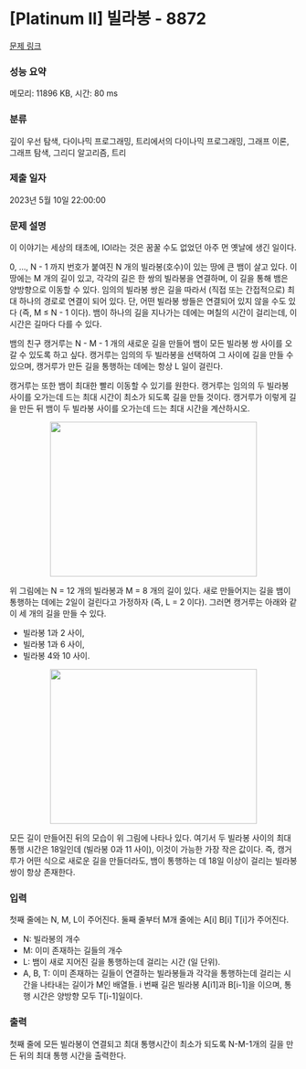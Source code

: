 # [Platinum II] 빌라봉 - 8872 

[문제 링크](https://www.acmicpc.net/problem/8872) 

### 성능 요약

메모리: 11896 KB, 시간: 80 ms

### 분류

깊이 우선 탐색, 다이나믹 프로그래밍, 트리에서의 다이나믹 프로그래밍, 그래프 이론, 그래프 탐색, 그리디 알고리즘, 트리

### 제출 일자

2023년 5월 10일 22:00:00

### 문제 설명

<p>이 이야기는 세상의 태초에, IOI라는 것은 꿈꿀 수도 없었던 아주 먼 옛날에 생긴 일이다.</p>

<p>0, …, N - 1 까지 번호가 붙여진 N 개의 빌라봉(호수)이 있는 땅에 큰 뱀이 살고 있다. 이 땅에는 M 개의 길이 있고, 각각의 길은 한 쌍의 빌라봉을 연결하며, 이 길을 통해 뱀은 양방향으로 이동할 수 있다. 임의의 빌라봉 쌍은 길을 따라서 (직접 또는 간접적으로) 최대 하나의 경로로 연결이 되어 있다. 단, 어떤 빌라봉 쌍들은 연결되어 있지 않을 수도 있다 (즉, M ≤ N - 1 이다). 뱀이 하나의 길을 지나가는 데에는 며칠의 시간이 걸리는데, 이 시간은 길마다 다를 수 있다.</p>

<p>뱀의 친구 캥거루는 N - M - 1 개의 새로운 길을 만들어 뱀이 모든 빌라봉 쌍 사이를 오갈 수 있도록 하고 싶다. 캥거루는 임의의 두 빌라봉을 선택하여 그 사이에 길을 만들 수 있으며, 캥거루가 만든 길을 통행하는 데에는 항상 L 일이 걸린다.</p>

<p>캥거루는 또한 뱀이 최대한 빨리 이동할 수 있기를 원한다. 캥거루는 임의의 두 빌라봉 사이를 오가는데 드는 최대 시간이 최소가 되도록 길을 만들 것이다. 캥거루가 이렇게 길을 만든 뒤 뱀이 두 빌라봉 사이를 오가는데 드는 최대 시간을 계산하시오.</p>

<p style="text-align: center;"><img alt="" src="" style="width: 362px; height: 271px;"></p>

<p>위 그림에는 N = 12 개의 빌라봉과 M = 8 개의 길이 있다. 새로 만들어지는 길을 뱀이 통행하는 데에는 2일이 걸린다고 가정하자 (즉, L = 2 이다). 그러면 캥거루는 아래와 같이 세 개의 길을 만들 수 있다.</p>

<ul>
	<li>빌라봉 1과 2 사이,</li>
	<li>빌라봉 1과 6 사이,</li>
	<li>빌라봉 4와 10 사이.</li>
</ul>

<p style="text-align: center;"><img alt="" src="" style="width: 362px; height: 271px;"></p>

<p>모든 길이 만들어진 뒤의 모습이 위 그림에 나타나 있다. 여기서 두 빌라봉 사이의 최대 통행 시간은 18일인데 (빌라봉 0과 11 사이), 이것이 가능한 가장 작은 값이다. 즉, 캥거루가 어떤 식으로 새로운 길을 만들더라도, 뱀이 통행하는 데 18일 이상이 걸리는 빌라봉 쌍이 항상 존재한다.</p>

### 입력 

 <p>첫째 줄에는 N, M, L이 주어진다. 둘째 줄부터 M개 줄에는 A[i] B[i] T[i]가 주어진다.</p>

<ul>
	<li>N: 빌라봉의 개수</li>
	<li>M: 이미 존재하는 길들의 개수</li>
	<li>L: 뱀이 새로 지어진 길을 통행하는데 걸리는 시간 (일 단위).</li>
	<li>A, B, T: 이미 존재하는 길들이 연결하는 빌라봉들과 각각을 통행하는데 걸리는 시간을 나타내는 길이가 M인 배열들. i 번째 길은 빌라봉 A[i1]과 B[i-1]을 이으며, 통행 시간은 양방향 모두 T[i-1]일이다.</li>
</ul>

### 출력 

 <p>첫째 줄에 모든 빌라봉이 연결되고 최대 통행시간이 최소가 되도록 N-M-1개의 길을 만든 뒤의 최대 통행 시간을 출력한다.</p>

